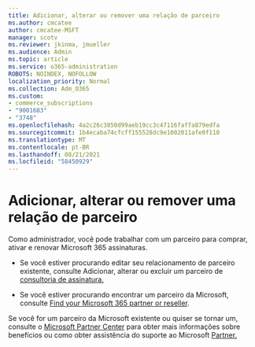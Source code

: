 ```yaml
---
title: Adicionar, alterar ou remover uma relação de parceiro
ms.author: cmcatee
author: cmcatee-MSFT
manager: scotv
ms.reviewer: jkinma, jmueller
ms.audience: Admin
ms.topic: article
ms.service: o365-administration
ROBOTS: NOINDEX, NOFOLLOW
localization_priority: Normal
ms.collection: Adm_O365
ms.custom:
- commerce_subscriptions
- "9001683"
- "3748"
ms.openlocfilehash: 4a2c26c3850d99aeb19cc3c47116faffa879edfa
ms.sourcegitcommit: 1b4ecaba74cfcff155528dc9e1002011afe0f110
ms.translationtype: MT
ms.contentlocale: pt-BR
ms.lasthandoff: 08/21/2021
ms.locfileid: "58450929"
---
```

# <a name="add-change-or-remove-a-partner-relationship"></a>Adicionar, alterar ou remover uma relação de parceiro

Como administrador, você pode trabalhar com um parceiro para comprar, ativar e renovar Microsoft 365 assinaturas. 

- Se você estiver procurando editar seu relacionamento de parceiro existente, consulte Adicionar, alterar ou excluir um parceiro de [consultoria de assinatura.](https://docs.microsoft.com/microsoft-365/admin/misc/add-partner)

- Se você estiver procurando encontrar um parceiro da Microsoft, consulte [Find your Microsoft 365 partner or reseller](https://docs.microsoft.com/microsoft-365/admin/manage/find-your-partner-or-reseller).

Se você for um parceiro da Microsoft existente ou quiser se tornar um, consulte o [Microsoft Partner Center](https://support.microsoft.com/help/4499930/partner-center-overview) para obter mais informações sobre benefícios ou como obter assistência do suporte ao Microsoft [Partner.](https://aka.ms/partnersupport)
